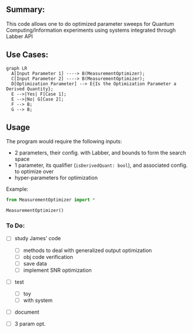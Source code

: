 ## Summary:

This code allows one to do optimized parameter sweeps for Quantum Computing/Information experiments using systems integrated through Labber API


## Use Cases:

```mermaid
graph LR
  A[Input Parameter 1] ----> B(MeasurementOptimizer);
  C[Input Parameter 2] ----> B(MeasurementOptimizer);
  D[Optimization Parameter] --> E{Is the Optimization Parameter a Derived Quantity};
  E -->|Yes| F[Case 1];
  E -->|No| G[Case 2];
  F --> B;
  G --> B;
```



## Usage

The program would require the following inputs:

- 2 parameters, their config. with Labber, and bounds to form the search space
- 1 parameter, its qualifier (`isDerivedQuant: bool`), and associated config. to optimize over
- hyper-parameters for optimization

Example:

```python
from MeasurementOptimizer import *

MeasurementOptimizer()
```



### To Do:

- [ ] study James' code
    - [ ] methods to deal with generalized output optimization
    - [ ] obj code verification
    - [ ] save data
    - [ ] implement SNR optimization
- [ ] test
    - [ ] toy
    - [ ] with system
- [ ] document
- [ ] 3 param  opt.

